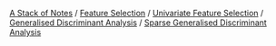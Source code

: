 [A Stack of Notes](a-stack-of-notes) / [Feature Selection](feature-selection) / [Univariate Feature Selection](univariate-feature-selection) / [Generalised Discriminant Analysis](generalised-discriminant-analysis) / [Sparse Generalised Discriminant Analysis](sparse-generalised-discriminant-analysis)


